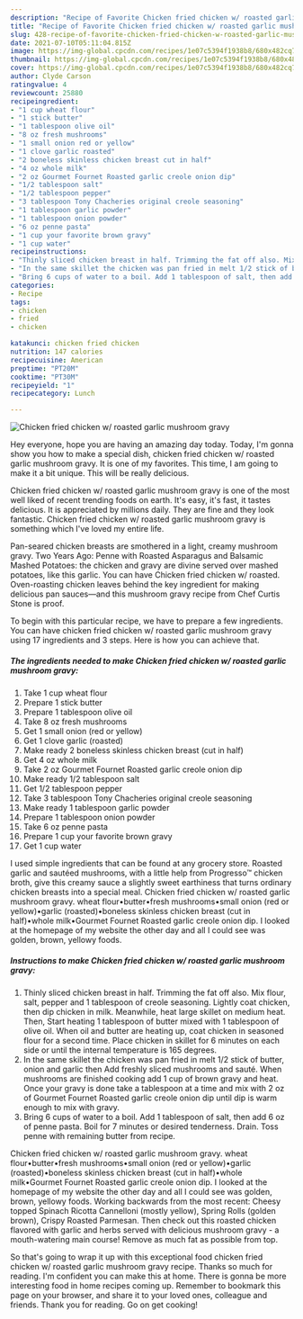 ```yaml
---
description: "Recipe of Favorite Chicken fried chicken w/ roasted garlic mushroom gravy"
title: "Recipe of Favorite Chicken fried chicken w/ roasted garlic mushroom gravy"
slug: 428-recipe-of-favorite-chicken-fried-chicken-w-roasted-garlic-mushroom-gravy
date: 2021-07-10T05:11:04.815Z
image: https://img-global.cpcdn.com/recipes/1e07c5394f1938b8/680x482cq70/chicken-fried-chicken-w-roasted-garlic-mushroom-gravy-recipe-main-photo.jpg
thumbnail: https://img-global.cpcdn.com/recipes/1e07c5394f1938b8/680x482cq70/chicken-fried-chicken-w-roasted-garlic-mushroom-gravy-recipe-main-photo.jpg
cover: https://img-global.cpcdn.com/recipes/1e07c5394f1938b8/680x482cq70/chicken-fried-chicken-w-roasted-garlic-mushroom-gravy-recipe-main-photo.jpg
author: Clyde Carson
ratingvalue: 4
reviewcount: 25880
recipeingredient:
- "1 cup wheat flour"
- "1 stick butter"
- "1 tablespoon olive oil"
- "8 oz fresh mushrooms"
- "1 small onion red or yellow"
- "1 clove garlic roasted"
- "2 boneless skinless chicken breast cut in half"
- "4 oz whole milk"
- "2 oz Gourmet Fournet Roasted garlic creole onion dip"
- "1/2 tablespoon salt"
- "1/2 tablespoon pepper"
- "3 tablespoon Tony Chacheries original creole seasoning"
- "1 tablespoon garlic powder"
- "1 tablespoon onion powder"
- "6 oz penne pasta"
- "1 cup your favorite brown gravy"
- "1 cup water"
recipeinstructions:
- "Thinly sliced chicken breast in half. Trimming the fat off also. Mix flour, salt, pepper and 1 tablespoon of creole seasoning. Lightly coat chicken, then dip chicken in milk. Meanwhile, heat large skillet on medium heat. Then, Start heating 1 tablespoon of butter mixed with 1 tablespoon of olive oil. When oil and butter are heating up, coat chicken in seasoned flour for a second time. Place chicken in skillet for 6 minutes on each side or until the internal temperature is 165 degrees."
- "In the same skillet the chicken was pan fried in melt 1/2 stick of butter, onion and garlic then Add freshly sliced mushrooms and sauté. When mushrooms are finished cooking add 1 cup of brown gravy and heat. Once your gravy is done take a tablespoon at a time and mix with 2 oz of Gourmet Fournet Roasted garlic creole onion dip until dip is warm enough to mix with gravy."
- "Bring 6 cups of water to a boil. Add 1 tablespoon of salt, then add 6 oz of penne pasta. Boil for 7 minutes or desired tenderness. Drain. Toss penne with remaining butter from recipe."
categories:
- Recipe
tags:
- chicken
- fried
- chicken

katakunci: chicken fried chicken 
nutrition: 147 calories
recipecuisine: American
preptime: "PT20M"
cooktime: "PT30M"
recipeyield: "1"
recipecategory: Lunch

---
```



![Chicken fried chicken w/ roasted garlic mushroom gravy](https://img-global.cpcdn.com/recipes/1e07c5394f1938b8/680x482cq70/chicken-fried-chicken-w-roasted-garlic-mushroom-gravy-recipe-main-photo.jpg)

Hey everyone, hope you are having an amazing day today. Today, I'm gonna show you how to make a special dish, chicken fried chicken w/ roasted garlic mushroom gravy. It is one of my favorites. This time, I am going to make it a bit unique. This will be really delicious.

Chicken fried chicken w/ roasted garlic mushroom gravy is one of the most well liked of recent trending foods on earth. It's easy, it's fast, it tastes delicious. It is appreciated by millions daily. They are fine and they look fantastic. Chicken fried chicken w/ roasted garlic mushroom gravy is something which I've loved my entire life.

Pan-seared chicken breasts are smothered in a light, creamy mushroom gravy. Two Years Ago: Penne with Roasted Asparagus and Balsamic Mashed Potatoes: the chicken and gravy are divine served over mashed potatoes, like this garlic. You can have Chicken fried chicken w/ roasted. Oven-roasting chicken leaves behind the key ingredient for making delicious pan sauces—and this mushroom gravy recipe from Chef Curtis Stone is proof.


To begin with this particular recipe, we have to prepare a few ingredients. You can have chicken fried chicken w/ roasted garlic mushroom gravy using 17 ingredients and 3 steps. Here is how you can achieve that.

<!--inarticleads1-->

##### The ingredients needed to make Chicken fried chicken w/ roasted garlic mushroom gravy:

1. Take 1 cup wheat flour
1. Prepare 1 stick butter
1. Prepare 1 tablespoon olive oil
1. Take 8 oz fresh mushrooms
1. Get 1 small onion (red or yellow)
1. Get 1 clove garlic (roasted)
1. Make ready 2 boneless skinless chicken breast (cut in half)
1. Get 4 oz whole milk
1. Take 2 oz Gourmet Fournet Roasted garlic creole onion dip
1. Make ready 1/2 tablespoon salt
1. Get 1/2 tablespoon pepper
1. Take 3 tablespoon Tony Chacheries original creole seasoning
1. Make ready 1 tablespoon garlic powder
1. Prepare 1 tablespoon onion powder
1. Take 6 oz penne pasta
1. Prepare 1 cup your favorite brown gravy
1. Get 1 cup water


I used simple ingredients that can be found at any grocery store. Roasted garlic and sautéed mushrooms, with a little help from Progresso™ chicken broth, give this creamy sauce a slightly sweet earthiness that turns ordinary chicken breasts into a special meal. Chicken fried chicken w/ roasted garlic mushroom gravy. wheat flour•butter•fresh mushrooms•small onion (red or yellow)•garlic (roasted)•boneless skinless chicken breast (cut in half)•whole milk•Gourmet Fournet Roasted garlic creole onion dip. I looked at the homepage of my website the other day and all I could see was golden, brown, yellowy foods. 

<!--inarticleads2-->

##### Instructions to make Chicken fried chicken w/ roasted garlic mushroom gravy:

1. Thinly sliced chicken breast in half. Trimming the fat off also. Mix flour, salt, pepper and 1 tablespoon of creole seasoning. Lightly coat chicken, then dip chicken in milk. Meanwhile, heat large skillet on medium heat. Then, Start heating 1 tablespoon of butter mixed with 1 tablespoon of olive oil. When oil and butter are heating up, coat chicken in seasoned flour for a second time. Place chicken in skillet for 6 minutes on each side or until the internal temperature is 165 degrees.
1. In the same skillet the chicken was pan fried in melt 1/2 stick of butter, onion and garlic then Add freshly sliced mushrooms and sauté. When mushrooms are finished cooking add 1 cup of brown gravy and heat. Once your gravy is done take a tablespoon at a time and mix with 2 oz of Gourmet Fournet Roasted garlic creole onion dip until dip is warm enough to mix with gravy.
1. Bring 6 cups of water to a boil. Add 1 tablespoon of salt, then add 6 oz of penne pasta. Boil for 7 minutes or desired tenderness. Drain. Toss penne with remaining butter from recipe.


Chicken fried chicken w/ roasted garlic mushroom gravy. wheat flour•butter•fresh mushrooms•small onion (red or yellow)•garlic (roasted)•boneless skinless chicken breast (cut in half)•whole milk•Gourmet Fournet Roasted garlic creole onion dip. I looked at the homepage of my website the other day and all I could see was golden, brown, yellowy foods. Working backwards from the most recent: Cheesy topped Spinach Ricotta Cannelloni (mostly yellow), Spring Rolls (golden brown), Crispy Roasted Parmesan. Then check out this roasted chicken flavored with garlic and herbs served with delicious mushroom gravy - a mouth-watering main course! Remove as much fat as possible from top. 

So that's going to wrap it up with this exceptional food chicken fried chicken w/ roasted garlic mushroom gravy recipe. Thanks so much for reading. I'm confident you can make this at home. There is gonna be more interesting food in home recipes coming up. Remember to bookmark this page on your browser, and share it to your loved ones, colleague and friends. Thank you for reading. Go on get cooking!
